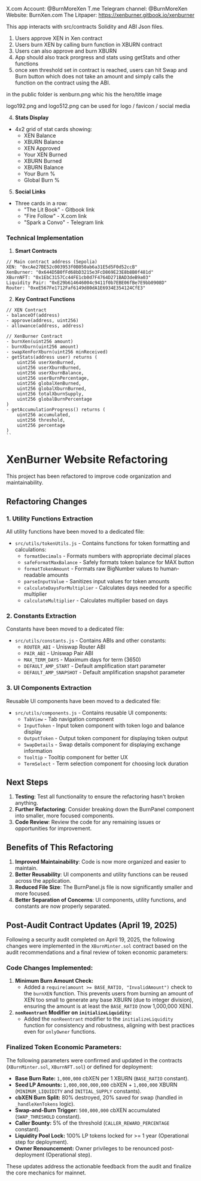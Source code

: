 X.com Account: @BurnMoreXen
T.me Telegram channel:  @BurnMoreXen 
Website: BurnXen.com 
The Litpaper: https://xenburner.gitbook.io/xenburner


This app interacts with src/contracts Solidity and ABI Json  files. 
1) Users approve XEN in Xen contract 
2) Users burn XEN by calling burn function in XBURN contract
3) Users can also approve and burn XBURN
4) App should also track prorgress and stats using  getStats and other functions
5) once xen threshold set in contract is reached, users can hit Swap and Burn button which does not take an amount and simply calls the function on the contract using the ABI. 

in the public folder is xenburn.png whic his the hero/title image 

logo192.png and logo512.png can be used for logo / favicon / social media 



4. **Stats Display**
- 4x2 grid of stat cards showing:
  - XEN Balance
  - XBURN Balance
  - XEN Approved
  - Your XEN Burned
  - XBURN Burned
  - XBURN Balance
  - Your Burn %
  - Global Burn %

5. **Social Links**
- Three cards in a row:
  - "The Lit Book"  - Gitbook link
  - "Fire Follow" - X.com link
  - "Spark a Convo" - Telegram link

### Technical Implementation

1. **Smart Contracts**
```solidity
// Main contract address (Sepolia)
XEN: "0xcAe27BE52c003953f0B050ab6a31E5d5F0d52ccB"
XenBurner: "0x644D5B0fFd68bD3215e3FcD869E23E8b8B0f481d"
XBurnNFT: "0x1EbC3157Cc44FE1cb0d7F4764D271BAD3deB9a03"
Liquidity Pair: "0xE29b614646004c9411f0b7EBE06fBe7E9bb0908D"
Router: "0xeE567Fe1712Faf6149d80dA1E6934E354124CfE3"
```

2. **Key Contract Functions**
```solidity
// XEN Contract
- balanceOf(address)
- approve(address, uint256)
- allowance(address, address)

// XenBurner Contract
- burnXen(uint256 amount)
- burnXburn(uint256 amount)
- swapXenForXburn(uint256 minReceived)
- getStats(address user) returns (
    uint256 userXenBurned,
    uint256 userXburnBurned,
    uint256 userXburnBalance,
    uint256 userBurnPercentage,
    uint256 globalXenBurned,
    uint256 globalXburnBurned,
    uint256 totalXburnSupply,
    uint256 globalBurnPercentage
)
- getAccumulationProgress() returns (
    uint256 accumulated,
    uint256 threshold,
    uint256 percentage
)
``
```

# XenBurner Website Refactoring

This project has been refactored to improve code organization and maintainability.

## Refactoring Changes

### 1. Utility Functions Extraction

All utility functions have been moved to a dedicated file:

- `src/utils/tokenUtils.js` - Contains functions for token formatting and calculations:
  - `formatDecimals` - Formats numbers with appropriate decimal places
  - `safeFormatMaxBalance` - Safely formats token balance for MAX button
  - `formatTokenAmount` - Formats raw BigNumber values to human-readable amounts
  - `parseInputValue` - Sanitizes input values for token amounts
  - `calculateDaysForMultiplier` - Calculates days needed for a specific multiplier
  - `calculateMultiplier` - Calculates multiplier based on days

### 2. Constants Extraction

Constants have been moved to a dedicated file:

- `src/utils/constants.js` - Contains ABIs and other constants:
  - `ROUTER_ABI` - Uniswap Router ABI
  - `PAIR_ABI` - Uniswap Pair ABI
  - `MAX_TERM_DAYS` - Maximum days for term (3650)
  - `DEFAULT_AMP_START` - Default amplification start parameter
  - `DEFAULT_AMP_SNAPSHOT` - Default amplification snapshot parameter

### 3. UI Components Extraction

Reusable UI components have been moved to a dedicated file:

- `src/utils/components.js` - Contains reusable UI components:
  - `TabView` - Tab navigation component
  - `InputToken` - Input token component with token logo and balance display
  - `OutputToken` - Output token component for displaying token output
  - `SwapDetails` - Swap details component for displaying exchange information
  - `Tooltip` - Tooltip component for better UX
  - `TermSelect` - Term selection component for choosing lock duration

## Next Steps

1. **Testing**: Test all functionality to ensure the refactoring hasn't broken anything.
2. **Further Refactoring**: Consider breaking down the BurnPanel component into smaller, more focused components.
3. **Code Review**: Review the code for any remaining issues or opportunities for improvement.

## Benefits of This Refactoring

1. **Improved Maintainability**: Code is now more organized and easier to maintain.
2. **Better Reusability**: UI components and utility functions can be reused across the application.
3. **Reduced File Size**: The BurnPanel.js file is now significantly smaller and more focused.
4. **Better Separation of Concerns**: UI components, utility functions, and constants are now properly separated.

## Post-Audit Contract Updates (April 19, 2025)

Following a security audit completed on April 19, 2025, the following changes were implemented in the `XBurnMinter.sol` contract based on the audit recommendations and a final review of token economic parameters:

### Code Changes Implemented:

1.  **Minimum Burn Amount Check:**
    *   Added a `require(amount >= BASE_RATIO, "InvalidAmount")` check to the `burnXEN` function. This prevents users from burning an amount of XEN too small to generate any base XBURN (due to integer division), ensuring the amount is at least the `BASE_RATIO` (now 1,000,000 XEN).
2.  **`nonReentrant` Modifier on `initializeLiquidity`:**
    *   Added the `nonReentrant` modifier to the `initializeLiquidity` function for consistency and robustness, aligning with best practices even for `onlyOwner` functions.

### Finalized Token Economic Parameters:

The following parameters were confirmed and updated in the contracts (`XBurnMinter.sol`, `XBurnNFT.sol`) or defined for deployment:

*   **Base Burn Rate:** `1,000,000` cbXEN per 1 XBURN (`BASE_RATIO` constant).
*   **Seed LP Amounts:** `1,000,000,000,000` cbXEN + `1,000,000` XBURN (`MINIMUM_LIQUIDITY` and `INITIAL_SUPPLY` constants).
*   **cbXEN Burn Split:** 80% destroyed, 20% saved for swap (handled in `_handleXenTokens` logic).
*   **Swap-and-Burn Trigger:** `500,000,000` cbXEN accumulated (`SWAP_THRESHOLD` constant).
*   **Caller Bounty:** 5% of the threshold (`CALLER_REWARD_PERCENTAGE` constant).
*   **Liquidity Pool Lock:** 100% LP tokens locked for >= 1 year (Operational step for deployment).
*   **Owner Renouncement:** Owner privileges to be renounced post-deployment (Operational step).

These updates address the actionable feedback from the audit and finalize the core mechanics for mainnet.